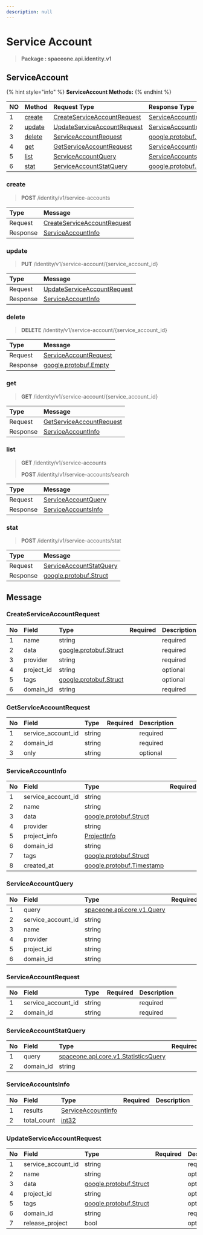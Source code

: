 ```yaml
---
description: null
---
```


# Service Account

> **Package : spaceone.api.identity.v1**

## ServiceAccount

{% hint style="info" %}
**ServiceAccount Methods:**
{% endhint %}

| NO | Method | Request Type | Response Type | Description |
| :--- | :--- | :--- | :--- | :--- |
| 1 | [create](../../../v0.9.0-5/identity/v1/service-account.md#create) | [CreateServiceAccountRequest](../../../v0.9.0-5/identity/v1/service-account.md#createserviceaccountrequest) | [ServiceAccountInfo](../../../v0.9.0-5/identity/v1/service-account.md#serviceaccountinfo) |  |
| 2 | [update](../../../v0.9.0-5/identity/v1/service-account.md#update) | [UpdateServiceAccountRequest](../../../v0.9.0-5/identity/v1/service-account.md#updateserviceaccountrequest) | [ServiceAccountInfo](../../../v0.9.0-5/identity/v1/service-account.md#serviceaccountinfo) |  |
| 3 | [delete](../../../v0.9.0-5/identity/v1/service-account.md#delete) | [ServiceAccountRequest](../../../v0.9.0-5/identity/v1/service-account.md#serviceaccountrequest) | [google.protobuf.Empty](https://github.com/protocolbuffers/protobuf/blob/master/src/google/protobuf/empty.proto) |  |
| 4 | [get](../../../v0.9.0-5/identity/v1/service-account.md#get) | [GetServiceAccountRequest](../../../v0.9.0-5/identity/v1/service-account.md#getserviceaccountrequest) | [ServiceAccountInfo](../../../v0.9.0-5/identity/v1/service-account.md#serviceaccountinfo) |  |
| 5 | [list](../../../v0.9.0-5/identity/v1/service-account.md#list) | [ServiceAccountQuery](../../../v0.9.0-5/identity/v1/service-account.md#serviceaccountquery) | [ServiceAccountsInfo](../../../v0.9.0-5/identity/v1/service-account.md#serviceaccountsinfo) |  |
| 6 | [stat](../../../v0.9.0-5/identity/v1/service-account.md#stat) | [ServiceAccountStatQuery](../../../v0.9.0-5/identity/v1/service-account.md#serviceaccountstatquery) | [google.protobuf.Struct](https://github.com/protocolbuffers/protobuf/blob/master/src/google/protobuf/struct.proto) |  |

### create

> **POST** /identity/v1/service-accounts

| Type | Message |
| :--- | :--- |
| Request | [CreateServiceAccountRequest](../../../v0.9.0-5/identity/v1/service-account.md#createserviceaccountrequest) |
| Response | [ServiceAccountInfo](../../../v0.9.0-5/identity/v1/service-account.md#serviceaccountinfo) |

### update

> **PUT** /identity/v1/service-account/{service\_account\_id}

| Type | Message |
| :--- | :--- |
| Request | [UpdateServiceAccountRequest](../../../v0.9.0-5/identity/v1/service-account.md#updateserviceaccountrequest) |
| Response | [ServiceAccountInfo](../../../v0.9.0-5/identity/v1/service-account.md#serviceaccountinfo) |

### delete

> **DELETE** /identity/v1/service-account/{service\_account\_id}

| Type | Message |
| :--- | :--- |
| Request | [ServiceAccountRequest](../../../v0.9.0-5/identity/v1/service-account.md#serviceaccountrequest) |
| Response | [google.protobuf.Empty](https://github.com/protocolbuffers/protobuf/blob/master/src/google/protobuf/empty.proto) |

### get

> **GET** /identity/v1/service-account/{service\_account\_id}

| Type | Message |
| :--- | :--- |
| Request | [GetServiceAccountRequest](../../../v0.9.0-5/identity/v1/service-account.md#getserviceaccountrequest) |
| Response | [ServiceAccountInfo](../../../v0.9.0-5/identity/v1/service-account.md#serviceaccountinfo) |

### list

> **GET** /identity/v1/service-accounts
>
> **POST** /identity/v1/service-accounts/search

| Type | Message |
| :--- | :--- |
| Request | [ServiceAccountQuery](../../../v0.9.0-5/identity/v1/service-account.md#serviceaccountquery) |
| Response | [ServiceAccountsInfo](../../../v0.9.0-5/identity/v1/service-account.md#serviceaccountsinfo) |

### stat

> **POST** /identity/v1/service-accounts/stat

| Type | Message |
| :--- | :--- |
| Request | [ServiceAccountStatQuery](../../../v0.9.0-5/identity/v1/service-account.md#serviceaccountstatquery) |
| Response | [google.protobuf.Struct](https://github.com/protocolbuffers/protobuf/blob/master/src/google/protobuf/struct.proto) |

## Message

### CreateServiceAccountRequest

| No | Field | Type | Required | Description |
| :--- | :--- | :--- | :--- | :--- |
| 1 | name | string |  | required |
| 2 | data | [google.protobuf.Struct](https://github.com/protocolbuffers/protobuf/blob/master/src/google/protobuf/struct.proto) |  | required |
| 3 | provider | string |  | required |
| 4 | project\_id | string |  | optional |
| 5 | tags | [google.protobuf.Struct](https://github.com/protocolbuffers/protobuf/blob/master/src/google/protobuf/struct.proto) |  | optional |
| 6 | domain\_id | string |  | required |

### GetServiceAccountRequest

| No | Field | Type | Required | Description |
| :--- | :--- | :--- | :--- | :--- |
| 1 | service\_account\_id | string |  | required |
| 2 | domain\_id | string |  | required |
| 3 | only | string |  | optional |

### ServiceAccountInfo

| No | Field | Type | Required | Description |
| :--- | :--- | :--- | :--- | :--- |
| 1 | service\_account\_id | string |  |  |
| 2 | name | string |  |  |
| 3 | data | [google.protobuf.Struct](https://github.com/protocolbuffers/protobuf/blob/master/src/google/protobuf/struct.proto) |  |  |
| 4 | provider | string |  |  |
| 5 | project\_info | [ProjectInfo](../../../v0.9.0-5/identity/v1/service-account.md#projectinfo) |  |  |
| 6 | domain\_id | string |  |  |
| 7 | tags | [google.protobuf.Struct](https://github.com/protocolbuffers/protobuf/blob/master/src/google/protobuf/struct.proto) |  |  |
| 8 | created\_at | [google.protobuf.Timestamp](https://github.com/protocolbuffers/protobuf/blob/master/src/google/protobuf/timestamp.proto) |  |  |

### ServiceAccountQuery

| No | Field | Type | Required | Description |
| :--- | :--- | :--- | :--- | :--- |
| 1 | query | [spaceone.api.core.v1.Query](https://spaceone-dev.gitbook.io/api-reference/common-v1/search-query) |  | optional |
| 2 | service\_account\_id | string |  | optional |
| 3 | name | string |  | optional |
| 4 | provider | string |  | optional |
| 5 | project\_id | string |  | optional |
| 6 | domain\_id | string |  | optional |

### ServiceAccountRequest

| No | Field | Type | Required | Description |
| :--- | :--- | :--- | :--- | :--- |
| 1 | service\_account\_id | string |  | required |
| 2 | domain\_id | string |  | required |

### ServiceAccountStatQuery

| No | Field | Type | Required | Description |
| :--- | :--- | :--- | :--- | :--- |
| 1 | query | [spaceone.api.core.v1.StatisticsQuery](https://spaceone-dev.gitbook.io/api-reference/common-v1/statistics-query) |  | required |
| 2 | domain\_id | string |  | required |

### ServiceAccountsInfo

| No | Field | Type | Required | Description |
| :--- | :--- | :--- | :--- | :--- |
| 1 | results | [ServiceAccountInfo](../../../v0.9.0-5/identity/v1/service-account.md#serviceaccountinfo) |  |  |
| 2 | total\_count | [int32](https://github.com/protocolbuffers/protobuf/blob/master/src/google/protobuf/type.proto) |  |  |

### UpdateServiceAccountRequest

| No | Field | Type | Required | Description |
| :--- | :--- | :--- | :--- | :--- |
| 1 | service\_account\_id | string |  | required |
| 2 | name | string |  | optional |
| 3 | data | [google.protobuf.Struct](https://github.com/protocolbuffers/protobuf/blob/master/src/google/protobuf/struct.proto) |  | optional |
| 4 | project\_id | string |  | optional |
| 5 | tags | [google.protobuf.Struct](https://github.com/protocolbuffers/protobuf/blob/master/src/google/protobuf/struct.proto) |  | optional |
| 6 | domain\_id | string |  | required |
| 7 | release\_project | bool |  | optional |


